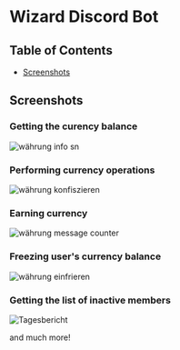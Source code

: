 # Wizard Discord Bot

## Table of Contents

- [Screenshots](#screenshots)

## Screenshots

### Getting the curency balance
<p>
  <img style="max-width: 100%; height: auto;" alt="währung info sn" src="https://github.com/user-attachments/assets/d4c9a805-4b5c-48c2-bd0a-b522b1b69886">
</p>

### Performing currency operations

<p>
  <img style="max-width: 100%; height: auto;" alt="währung konfiszieren" src="https://github.com/user-attachments/assets/1e389a85-5b86-4470-94da-8ec7a28c908c">
</p>

### Earning currency
<p>
  <img style="max-width: 100%; height: auto;" alt="währung message counter" src="https://github.com/user-attachments/assets/5eca9a23-806c-4bbe-aaf0-9a19be22afb5">

</p>

### Freezing user's currency balance
<p>
  <img style="max-width: 100%; height: auto;" alt="währung einfrieren" src="https://github.com/user-attachments/assets/0c3f51b6-bae1-41dc-b308-757411d8f05c">
</p>

### Getting the list of inactive members
<p>
  <img style="max-width: 100%; height: auto;" alt="Tagesbericht " src="https://github.com/user-attachments/assets/0141216a-844a-42be-99ee-475b2a51ecf5">
</p>

and much more!
